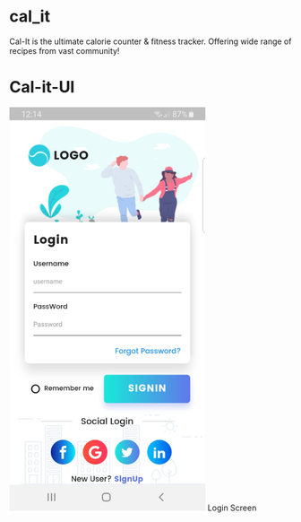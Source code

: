 # cal_it

Cal-It is the ultimate calorie counter & fitness tracker. Offering wide range of recipes from vast community!


# Cal-it-UI
<a><img alt='Get it on Google Play' src='https://github.com/uzairnz/cal-it/blob/master/cal_it/Screenshot_20190526-001456.png' height=720></a>
Login Screen
